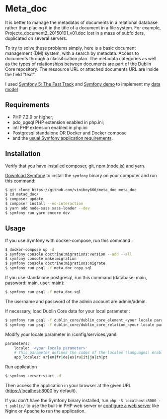 Meta_doc
========

It is better to manage the metadatas of documents in a relational database rather than placing it in the title of a document in a file system. For example, Projectx_document2_20150101_v01.doc lost in a maze of subfolders, duplicated on several servers.

To try to solve these problems simply, here is a basic document management (DM) system, with a search by metadata. Access to documents through a classification plan. The metadata categories as well as the types of relationships between documents are part of the Dublin Core repository. The ressource URL or attached documents URL are inside the field "text".

I used [Symfony 5: The Fast Track][2] and [Symfony demo][3] to implement my [data model][4]

Requirements
------------

  * PHP 7.2.9 or higher;
  * pdo_pgsql PHP extension enabled in php.ini;
  * intl PHP extension enabled in php.ini
  * Postgresql standalone OR Docker and Docker compose
  * and the [usual Symfony application requirements][1].

Installation
------------

Verify that you have installed [composer][7], [git][8], [npm (node.js)][9] and [yarn][10].

[Download Symfony][5] to install the `symfony` binary on your computer and run
this command:

```bash
$ git clone https://github.com/viniboy666/meta_doc meta_doc
$ cd metad_doc/
$ composer update
$ composer install --no-interaction
$ yarn add node-sass sass-loader --dev
$ symfony run yarn encore dev
```

Usage
-----

If you use Symfony with docker-compose, run this command :
```bash
$ docker-compose up -d
$ symfony console doctrine:migrations:version --add --all
$ symfony console make:migration
$ symfony console doctrine:migrations:migrate
$ symfony run psql -f meta_doc_copy.sql
```

If you use standalone postgresql, run this command (database: main, password: main, user: main):
```bash
$ symfony run psql -f meta_doc.sql
```

The username and password of the admin account are admin/admin.

If necessary, load Dublin Core data for your local parameter :
```bash
$ symfony run psql -f dublin_core/dublin_core_element_<your locale parameter>.sql
$ symfony run psql -f dublin_core/dublin_core_relation_<your locale parameter>.sql
```

Modify your locale parameter in /config/services.yaml:
```bash
parameters:
    locale: '<your locale parameter>'
    # This parameter defines the codes of the locales (languages) enabled in the application
    app_locales: ar|en|fr|de|es|ru|it|ja|zh|pt
```

Run application
```bash
$ symfony server:start -d
```

Then access the application in your browser at the given URL (<https://localhost:8000> by default).

If you don't have the Symfony binary installed, run `php -S localhost:8000 -t public/`
to use the built-in PHP web server or [configure a web server][6] like Nginx or
Apache to run the application.

[1]: https://symfony.com/doc/current/setup.html
[2]: https://symfony.com/doc/current/the-fast-track/en/index.html
[3]: https://github.com/symfony/demo
[4]: https://gedcoyote.blogspot.com/
[5]: https://symfony.com/download
[6]: https://symfony.com/doc/current/cookbook/configuration/web_server_configuration.html
[7]: https://getcomposer.org/download/
[8]: https://git-scm.com/
[9]: https://www.npmjs.com/get-npm
[10]: https://yarnpkg.com/getting-started/install
